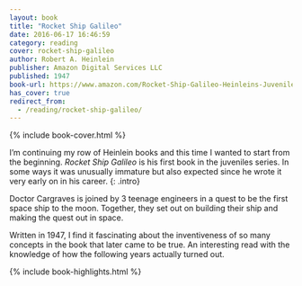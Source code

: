 ```yaml
---
layout: book
title: "Rocket Ship Galileo"
date: 2016-06-17 16:46:59
category: reading
cover: rocket-ship-galileo
author: Robert A. Heinlein
publisher: Amazon Digital Services LLC
published: 1947
book-url: https://www.amazon.com/Rocket-Ship-Galileo-Heinleins-Juveniles-ebook/dp/B00H8XGKVU
has_cover: true
redirect_from:
  - /reading/rocket-ship-galileo/
---
```

{% include book-cover.html %}

I’m continuing my row of Heinlein books and this time I wanted to start from the beginning. _Rocket Ship Galileo_ is his first book in the juveniles series. In some ways it was unusually immature but also expected since he wrote it very early on in his career.
{: .intro}

Doctor Cargraves is joined by 3 teenage engineers in a quest to be the first space ship to the moon. Together, they set out on building their ship and making the quest out in space.

Written in 1947, I find it fascinating about the inventiveness of so many concepts in the book that later came to be true. An interesting read with the knowledge of how the following years actually turned out.

{% include book-highlights.html %}
